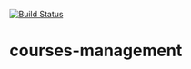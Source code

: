 [![Build Status](https://travis-ci.org/programmerfromearth/courses-management.svg?branch=master)](https://travis-ci.org/programmerfromearth/courses-management)

# courses-management

